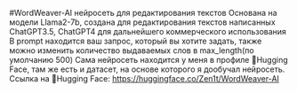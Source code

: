 #WordWeaver-AI нейросеть для редактирования текстов
  Основана на модели Llama2-7b, создана для редактирования текстов написанных ChatGPT3.5, ChatGPT4 для дальнейшего коммерческого использования
В prompt находится ваш запрос, который вы хотите задать, также можно изменить количество выдаваемых слов в max_length(по умолчанию 500)
Сама нейросеть находится у меня в профиле 🤗Hugging Face, там же есть и датасет, на основе которого я дообучал нейросеть.
Ссылка на 🤗Hugging Face: https://huggingface.co/Zen1t/WordWeaver-AI
